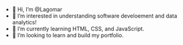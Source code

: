 - 👋 Hi, I’m @Lagomar
- 👀 I’m interested in understanding software develoement and data analytics!
- 🌱 I’m currently learning HTML, CSS, and JavaScript. 
- 💞️ I’m looking to learn and build my portfolio.


<!---
Lagomar/Lagomar is a ✨ special ✨ repository because its `README.md` (this file) appears on your GitHub profile.
You can click the Preview link to take a look at your changes.
--->
